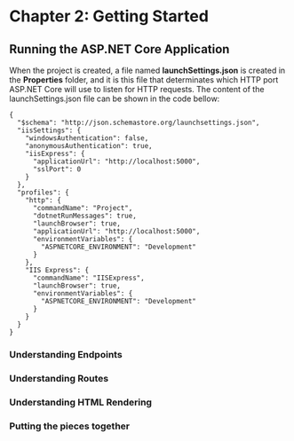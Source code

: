 # Chapter 2: Getting Started

## Running the ASP.NET Core Application

When the project is created, a file named **launchSettings.json** is created in the **Properties** folder, and it is this file that determinates which HTTP port ASP.NET Core will use to listen for HTTP requests. The content of the launchSettings.json file can be shown in the code bellow:

```
{
  "$schema": "http://json.schemastore.org/launchsettings.json",
  "iisSettings": {
    "windowsAuthentication": false,
    "anonymousAuthentication": true,
    "iisExpress": {
      "applicationUrl": "http://localhost:5000",
      "sslPort": 0
    }
  },
  "profiles": {
    "http": {
      "commandName": "Project",
      "dotnetRunMessages": true,
      "launchBrowser": true,
      "applicationUrl": "http://localhost:5000",
      "environmentVariables": {
        "ASPNETCORE_ENVIRONMENT": "Development"
      }
    },
    "IIS Express": {
      "commandName": "IISExpress",
      "launchBrowser": true,
      "environmentVariables": {
        "ASPNETCORE_ENVIRONMENT": "Development"
      }
    }
  }
}
```

### Understanding Endpoints
### Understanding Routes
### Understanding HTML Rendering
### Putting the pieces together